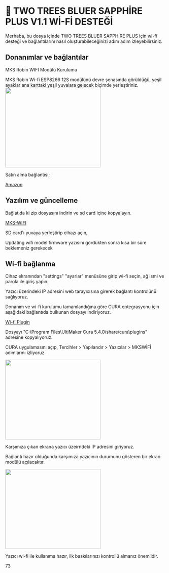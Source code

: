<h1> 🐋 TWO TREES BLUER SAPPHİRE PLUS V1.1 Wİ-Fİ DESTEĞİ </h1>
<p>Merhaba, bu dosya içinde TWO TREES BLUER SAPPHİRE PLUS için wi-fi desteği ve bağlantılarını nasıl oluşturabileceğinizi adım adım izleyebilirsiniz.</p>
<h2>Donanımlar ve bağlantılar</h2>
<p>MKS Robin WIFI Modülü Kurulumu</p>
MKS Robin Wi-fi ESP8266 12S modülünü devre şenasında görüldüğü, yeşil ayaklar ana karttaki yeşil yuvalara gelecek biçimde yerleştiriniz.

<img src="https://user-images.githubusercontent.com/10907735/110494053-fc0a8480-80d1-11eb-9b35-f621e24d02d0.png" width="300" height="250" alt="">
<p>Satın alma bağlantısı;</p>
<a href="https://www.google.com/url?sa=i&url=https%3A%2F%2Fwww.amazon.com.tr%2FUzaktan-Kumanda-Kablosuz-Y%25C3%25B6nlendirici-Kararl%25C4%25B1l%25C4%25B1k%2Fdp%2FB0CT5CFDCB&psig=AOvVaw2U8WrgPu7zzc_PbsxvNtQP&ust=1713249801998000&source=images&cd=vfe&opi=89978449&ved=0CBUQ3YkBahcKEwjo7b6Az8OFAxUAAAAAHQAAAAAQBA">Amazon</a>
<h2>Yazılım ve güncelleme</h2>
<p>Bağlatıda ki zip dosyasını indirin ve sd card içine kopyalayın.</p>
<a></a>
<a href="https://github.com/makerbase-mks/MKS-WIFI/tree/master/firmware_release">MKS-WIFI</a>
<p>SD card'ı yuvaya yerleştirip cihazı açın,</p>
<p>Updating wifi model firmware yazısını gördükten sonra kısa bir süre beklemeniz gerekecek</p>

<h2>Wi-fi bağlanma</h2>
<p>Cihaz ekranından "settings" "ayarlar" menüsüne girip wi-fi seçin, ağ ismi ve parola ile giriş yapın.</p>
<p>Yazıcı üzerindeki IP adresini web tarayıcısına girerek bağlantı kontrolünü sağlıyoruz.</p>
<p>Donanım ve wi-fi kurulumu tamamlandığına göre CURA entegrasyonu için aşağıdaki bağlantıda bulkunan dosyayı indiriyoruz.</p>

<a href="https://codeload.github.com/makerbase-mks/mks-wifi-plugin/zip/master">Wi-fi Plugin</a>

<p>Dosyayı "C:\Program Files\UltiMaker Cura 5.4.0\share\cura\plugins" adresine kopyalıyoruz. </p>
<p>CURA uygulamasını açıp, Tercihler > Yapılandır > Yazıcılar > MKSWİFİ adımlarını izliyoruz.</p>

<img src="https://r.resimlink.com/IGOkxT6.png" width="300" height="250" alt="">

<p>Karşımıza çıkan ekrana yazıcı üzeirndeki IP adresini giriyoruz.</p>
<p>Bağlantı hazır olduğunda karşımıza yazıcının durumunu gösteren bir ekran modülü açılacaktır.</p>
<img src="https://r.resimlink.com/Sm59dYR.png" width="300" height="250" alt="">


<p>Yazıcı wi-fi ile kullanıma hazır, ilk baskılarınızı kontrollü almanız önemlidir.</p>

73


